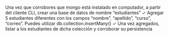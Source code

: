Una vez que corrobores que mongo está instalado en computador, a partir del 
cliente CLI, crear una base de datos de nombre “estudiantes”
 ✓ Agregar 5 estudiantes diferentes con los campos “nombre”, “apellido”, “curso”, 
“correo”. Puedes utilizar db.collection.insertMany()
 ✓ Una vez agregados, listar a los estudiantes de dicha colección y corroborar su 
persistencia